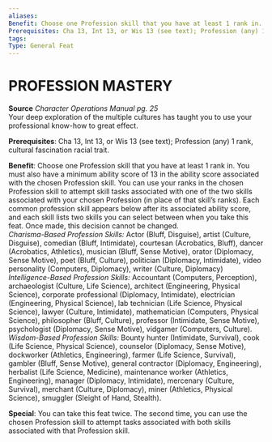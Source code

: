 ```yaml
---
aliases: 
Benefit: Choose one Profession skill that you have at least 1 rank in. You must also have a minimum ability score of 13 in the ability score associated with the chosen Profession skill. You can use your ranks in the chosen Profession skill to attempt skill tasks associated with one of the two skills associated with your chosen Profession (in place of that skill’s ranks). Each common profession skill appears below after its associated ability score, and each skill lists two skills you can select between when you take this feat. Once made, this decision cannot be changed.....  
Prerequisites: Cha 13, Int 13, or Wis 13 (see text); Profession (any) 1 rank, cultural fascination racial trait.
tags: 
Type: General Feat
---
```

# PROFESSION MASTERY
**Source** _Character Operations Manual pg. 25_  
Your deep exploration of the multiple cultures has taught you to use your professional know-how to great effect.

**Prerequisites**: Cha 13, Int 13, or Wis 13 (see text); Profession (any) 1 rank, cultural fascination racial trait.

**Benefit**: Choose one Profession skill that you have at least 1 rank in. You must also have a minimum ability score of 13 in the ability score associated with the chosen Profession skill. You can use your ranks in the chosen Profession skill to attempt skill tasks associated with one of the two skills associated with your chosen Profession (in place of that skill’s ranks). Each common profession skill appears below after its associated ability score, and each skill lists two skills you can select between when you take this feat. Once made, this decision cannot be changed.  
_Charisma-Based Profession Skills:_ Actor (Bluff, Disguise), artist (Culture, Disguise), comedian (Bluff, Intimidate), courtesan (Acrobatics, Bluff), dancer (Acrobatics, Athletics), musician (Bluff, Sense Motive), orator (Diplomacy, Sense Motive), poet (Bluff, Culture), politician (Diplomacy, Intimidate), video personality (Computers, Diplomacy), writer (Culture, Diplomacy)  
_Intelligence-Based Profession Skills:_ Accountant (Computers, Perception), archaeologist (Culture, Life Science), architect (Engineering, Physical Science), corporate professional (Diplomacy, Intimidate), electrician (Engineering, Physical Science), lab technician (Life Science, Physical Science), lawyer (Culture, Intimidate), mathematician (Computers, Physical Science), philosopher (Bluff, Culture), professor (Intimidate, Sense Motive), psychologist (Diplomacy, Sense Motive), vidgamer (Computers, Culture).  
_Wisdom-Based Profession Skills:_ Bounty hunter (Intimidate, Survival), cook (Life Science, Physical Science), counselor (Diplomacy, Sense Motive), dockworker (Athletics, Engineering), farmer (Life Science, Survival), gambler (Bluff, Sense Motive), general contractor (Diplomacy, Engineering), herbalist (Life Science, Medicine), maintenance worker (Athletics, Engineering), manager (Diplomacy, Intimidate), mercenary (Culture, Survival), merchant (Culture, Diplomacy), miner (Athletics, Physical Science), smuggler (Sleight of Hand, Stealth).

**Special**: You can take this feat twice. The second time, you can use the chosen Profession skill to attempt tasks associated with both skills associated with that Profession skill.